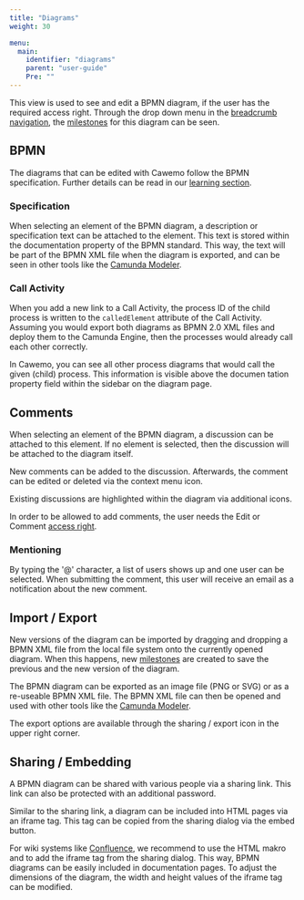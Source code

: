 ```yaml
---
title: "Diagrams"
weight: 30

menu:
  main:
    identifier: "diagrams"
    parent: "user-guide"
    Pre: ""
---
```


This view is used to see and edit a BPMN diagram, if the user has the required access right. Through the drop down menu in the [breadcrumb navigation](../home#navigation), the [milestones](../milestones) for this diagram can be seen.

## BPMN

The diagrams that can be edited with Cawemo follow the BPMN specification. Further details can be read in our [learning section](https://camunda.com/bpmn/).

### Specification

When selecting an element of the BPMN diagram, a description or specification text can be attached to the element. This text is stored within the documentation property of the BPMN standard. This way, the text will be part of the BPMN XML file when the diagram is exported, and can be seen in other tools like the [Camunda Modeler](https://camunda.com/products/modeler/).

### Call Activity

When you add a new link to a Call Activity, the process ID of the child process is written to the `calledElement` attribute of the Call Activity. Assuming you would export both diagrams as BPMN 2.0 XML files and deploy them to the Camunda Engine, then the processes would already call each other correctly.

In Cawemo, you can see all other process diagrams that would call the given (child) process. This information is visible above the documen tation property field within the sidebar on the diagram page.

## Comments

When selecting an element of the BPMN diagram, a discussion can be attached to this element. If no element is selected, then the discussion will be attached to the diagram itself.

New comments can be added to the discussion. Afterwards, the comment can be edited or deleted via the context menu icon.

Existing discussions are highlighted within the diagram via additional icons.

In order to be allowed to add comments, the user needs the Edit or Comment [access right](../projects#collaboration-access-rights).

### Mentioning

By typing the '@' character, a list of users shows up and one user can be selected. When submitting the comment, this user will receive an email as a notification about the new comment.

## Import / Export

New versions of the diagram can be imported by dragging and dropping a BPMN XML file from the local file system onto the currently opened diagram. When this happens, new [milestones](../milestones) are created to save the previous and the new version of the diagram.

The BPMN diagram can be exported as an image file (PNG or SVG) or as a re-useable BPMN XML file. The BPMN XML file can then be opened and used with other tools like the [Camunda Modeler](https://camunda.com/products/modeler/).

The export options are available through the sharing / export icon in the upper right corner.

## Sharing / Embedding

A BPMN diagram can be shared with various people via a sharing link. This link can also be protected with an additional password.

Similar to the sharing link, a diagram can be included into HTML pages via an iframe tag. This tag can be copied from the sharing dialog via the embed button.

For wiki systems like [Confluence](https://www.atlassian.com/software/confluence), we recommend to use the HTML makro and to add the iframe tag from the sharing dialog. This way, BPMN diagrams can be easily included in documentation pages. To adjust the dimensions of the diagram, the width and height values of the iframe tag can be modified.
